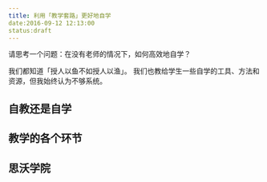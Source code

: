 ```yaml
---
title: 利用「教学套路」更好地自学
date:2016-09-12 12:13:00
status:draft
---
```

请思考一个问题：在没有老师的情况下，如何高效地自学？

我们都知道「授人以鱼不如授人以渔」。
我们也教给学生一些自学的工具、方法和资源，但我始终认为不够系统。


## 自教还是自学
## 教学的各个环节
## 思沃学院